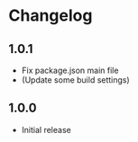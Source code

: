 # Changelog

## 1.0.1
* Fix package.json main file
* (Update some build settings)

## 1.0.0
* Initial release